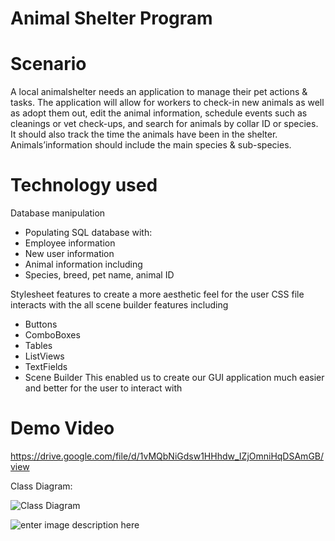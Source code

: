# Animal Shelter Program

# Scenario

A local animalshelter needs an application to manage their pet actions & tasks. 
The application will allow for workers to check-in new animals as well as adopt them out, edit the animal information, 
schedule events such as cleanings or vet check-ups, and search for animals by collar ID or species. 
It should also track the time the animals have been in the shelter. 
Animals’information should include the main species & sub-species.

# Technology used

Database manipulation 
- Populating SQL database with: 
- Employee information 
- New user information 
- Animal information including 
- Species, breed, pet name, animal ID  

Stylesheet features to create a more aesthetic feel for the user
 CSS file interacts with the all scene builder features including 
- Buttons
- ComboBoxes 
- Tables
- ListViews
- TextFields 
- Scene Builder
This enabled us to create our GUI application much easier 
and better for the user to interact with 

# Demo Video
https://drive.google.com/file/d/1vMQbNiGdsw1HHhdw_IZjOmniHqDSAmGB/view

Class Diagram:

![Class Diagram](https://media.discordapp.net/attachments/642815606147514389/652371567929589764/class_DIagram_1.JPG?width=720&height=428)

![enter image description here](https://media.discordapp.net/attachments/642815606147514389/652371602469814275/class_DIagram_2.JPG?width=720&height=102)

